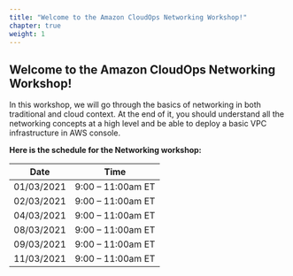 ```yaml
---
title: "Welcome to the Amazon CloudOps Networking Workshop!"
chapter: true
weight: 1
---
```


## Welcome to the Amazon CloudOps Networking Workshop!

In this workshop, we will go through the basics of networking in both traditional and cloud context. At the end of it, you should understand all the networking concepts at a high level and be able to deploy a basic VPC infrastructure in AWS console.


**Here is the schedule for the Networking workshop:**

Date | Time
--- | ---
01/03/2021 | 9:00 – 11:00am ET 
02/03/2021 | 9:00 – 11:00am ET 
04/03/2021 | 9:00 – 11:00am ET 
08/03/2021 | 9:00 – 11:00am ET
09/03/2021 | 9:00 – 11:00am ET
11/03/2021 | 9:00 – 11:00am ET